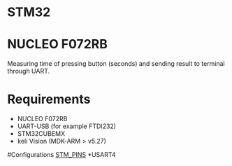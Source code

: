 # STM32

# NUCLEO F072RB
Measuring time of pressing button (seconds) and sending result to terminal through UART.

# Requirements
* NUCLEO F072RB
* UART-USB (for example FTDI232)
* STM32CUBEMX
* keli Vision (MDK-ARM > v5.27)

#Configurations
[STM_PINS](IMG/STM_PINS.jpg)
*USART4

